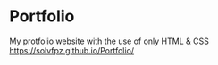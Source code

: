 # Portfolio
My protfolio website with the use of only HTML & CSS
https://solvfpz.github.io/Portfolio/
